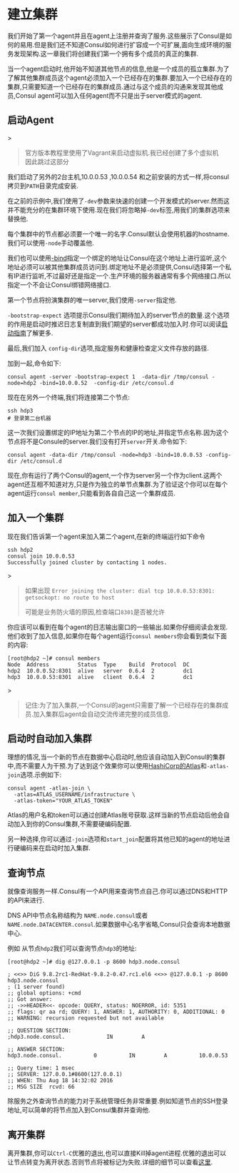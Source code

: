 # 建立集群

我们开始了第一个agent并且在agent上注册并查询了服务.这些展示了Consul是如何的易用.但是我们还不知道Consul如何进行扩容成一个可扩展,面向生成环境的服务发现架构.这一章我们将创建我们第一个拥有多个成员的真正的集群.

当一个agent启动时,他开始不知道其他节点的信息,他是一个成员的孤立集群.为了了解其他集群成员这个agent必须加入一个已经存在的集群.要加入一个已经存在的集群,只需要知道一个已经存在的集群成员.通过与这个成员的沟通来发现其他成员,Consul agent可以加入任何agent而不只是出于server模式的agent.

## 启动Agent

&gt;

> 官方版本教程里使用了Vagrant来启动虚拟机.我已经创建了多个虚拟机  
> 因此跳过这部分

我们启动了另外的2台主机,10.0.0.53 ,10.0.0.54 和之前安装的方式一样,将consul拷贝到`PATH`目录完成安装.

在之前的示例中,我们使用了`-dev`参数来快速的创建一个开发模式的server.然而这并不能充分的在集群环境下使用.现在我们将忽略掉`-dev`标签,用我们的集群选项来替换他.

每个集群中的节点都必须要一个唯一的名字.Consul默认会使用机器的hostname.我们可以使用`-node`手动覆盖他.

我们也可以使用[-bind](https://www.consul.io/docs/agent/options.html#_bind)指定一个绑定的地址让Consul在这个地址上进行监听,这个地址必须可以被其他集群成员访问到.绑定地址不是必须提供,Consul选择第一个私有IP进行监听,不过最好还是指定一个.生产环境的服务器通常有多个网络接口.所以指定一个不会让Consul绑错网络接口.

第一个节点将扮演集群的唯一server,我们使用`-server`指定他.

`-bootstrap-expect` 选项提示Consul我们期待加入的server节点的数量.这个选项的作用是启动时推迟日志复制直到我们期望的server都成功加入时.你可以阅读[启动指南](https://www.consul.io/docs/guides/bootstrapping.html)了解更多.

最后,我们加入 `config-dir`选项,指定服务和健康检查定义文件存放的路径.

加到一起,命令如下:

```
consul agent -server -bootstrap-expect 1  -data-dir /tmp/consul -node=hdp2 -bind=10.0.0.52  -config-dir /etc/consul.d
```

现在在另外一个终端,我们将连接第二个节点:

```
ssh hdp3
# 登录第二台机器
```

这一次我们设置绑定的IP地址为第二个节点的IP的地址,并指定节点名称.因为这个节点将不是Consule的server.我们没有打开`server`开关.命令如下:

```
consul agent -data-dir /tmp/consul -node=hdp3 -bind=10.0.0.53 -config-dir /etc/consul.d
```

现在,你有运行了两个Consul的agent,一个作为server另一个作为client.这两个agent还互相不知道对方,只是作为独立的单节点集群.为了验证这个你可以在每个agent运行`consul member`,只能看到各自自己这一个集群成员.

## 加入一个集群

现在我们告诉第一个agent来加入第二个agent,在新的终端运行如下命令

```
ssh hdp2
consul join 10.0.0.53
Successfully joined cluster by contacting 1 nodes.
```

&gt;

> 如果出现 `Error joining the cluster: dial tcp 10.0.0.53:8301: getsockopt: no route to host`
>
> 可能是业务防火墙的原因,检查端口`8301`是否被允许

你应该可以看到在每个agent的日志输出窗口的一些输出.如果你仔细阅读会发现.他们收到了加入信息,如果你在每个agent运行`consul members`你会看到类似下面的内容:

```
[root@hdp2 ~]# consul members
Node  Address         Status  Type    Build  Protocol  DC
hdp2  10.0.0.52:8301  alive   server  0.6.4  2         dc1
hdp3  10.0.0.53:8301  alive   client  0.6.4  2         dc1
```

&gt;

> 记住:为了加入集群,一个Consul的agent只需要了解一个已经存在的集群成员.加入集群后agent会自动交流传递完整的成员信息.

## 启动时自动加入集群

理想的情况,当一个新的节点在数据中心启动时,他应该自动加入到Consul的集群中,而不需要人为干预.为了达到这个效果你可以使用[HashiCorp的Atlas](https://atlas.hashicorp.com/)和`-atlas-join`选项.示例如下:

```
consul agent -atlas-join \
  -atlas=ATLAS_USERNAME/infrastructure \
  -atlas-token="YOUR_ATLAS_TOKEN"
```

Atlas的用户名和token可以通过创建Atlas账号获取.这样当新的节点启动后他会自动加入到你的Consul集群,不需要硬编码配置.

另一种选择,你可以通过`-join`选项和`start_join`配置将其他已知的agent的地址进行硬编码来在启动时加入集群.

## 查询节点

就像查询服务一样.Consul有一个API用来查询节点自己.你可以通过DNS和HTTP的API来进行.

DNS API中节点名称结构为 `NAME.node.consul`或者`NAME.node.DATACENTER.consul`.如果数据中心名字省略,Consul只会查询本地数据中心.

例如 从节点`hdp2`我们可以查询节点`hdp3`的地址:

```
[root@hdp2 ~]# dig @127.0.0.1 -p 8600 hdp3.node.consul

; <<>> DiG 9.8.2rc1-RedHat-9.8.2-0.47.rc1.el6 <<>> @127.0.0.1 -p 8600 hdp3.node.consul
; (1 server found)
;; global options: +cmd
;; Got answer:
;; ->>HEADER<<- opcode: QUERY, status: NOERROR, id: 5351
;; flags: qr aa rd; QUERY: 1, ANSWER: 1, AUTHORITY: 0, ADDITIONAL: 0
;; WARNING: recursion requested but not available

;; QUESTION SECTION:
;hdp3.node.consul.             IN         A

;; ANSWER SECTION:
hdp3.node.consul.          0          IN         A          10.0.0.53

;; Query time: 1 msec
;; SERVER: 127.0.0.1#8600(127.0.0.1)
;; WHEN: Thu Aug 18 14:32:02 2016
;; MSG SIZE  rcvd: 66
```

除服务之外查询节点的能力对于系统管理任务非常重要.例如知道节点的SSH登录地址,可以简单的将节点加入到Consul集群并查询他.

## 离开集群

离开集群,你可以`Ctrl-C`优雅的退出,也可以直接Kill掉agent进程.优雅的退出可以让节点转变为离开状态.否则节点将被标记为失败.详细的细节可以查看[这里](https://www.consul.io/intro/getting-started/agent.html#stopping).


